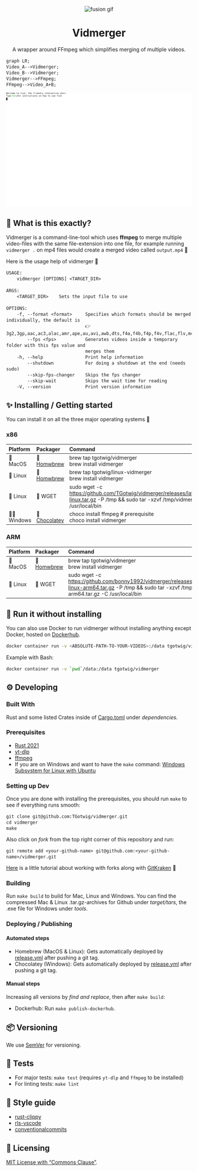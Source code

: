 <!-- https://github.com/elsewhencode/project-guidelines/blob/master/README.sample.md -->

<p align="center"><a><img src="http://www.angelfire.com/clone/saiyansforever/images/VegettoFusionHD.gif" alt="fusion gif" height="256"/></a></p>

<h1 align="center">Vidmerger</h1>
<p align="center">A wrapper around FFmpeg which simplifies merging of multiple videos.</p>

```mermaid
graph LR;
Video_A-->Vidmerger;
Video_B-->Vidmerger;
Vidmerger-->FFmpeg;
FFmpeg-->Video_A+B;
```

<p align="center"><img src="img/demo.svg" alt="fusion gif"/></p>

## 🙉 What is this exactly?

Vidmerger is a command-line-tool which uses **ffmpeg** to merge multiple video-files with the same file-extension into one file, for example running `vidmerger .` on mp4 files would create a merged video called `output.mp4` 🐣

Here is the usage help of vidmerger 🤗

```shell
USAGE:
    vidmerger [OPTIONS] <TARGET_DIR>

ARGS:
    <TARGET_DIR>    Sets the input file to use

OPTIONS:
    -f, --format <format>     Specifies which formats should be merged individually, the default is
                              👉 3g2,3gp,aac,ac3,alac,amr,ape,au,avi,awb,dts,f4a,f4b,f4p,f4v,flac,flv,m4a,m4b,m4p,m4r,m4v,mkv,mov,mp2,mp3,mp4,mpeg,mpg,oga,ogg,ogm,ogv,ogx,opus,pcm,spx,wav,webm,wma,wmv
        --fps <fps>           Generates videos inside a temporary folder with this fps value and
                              merges them
    -h, --help                Print help information
        --shutdown            For doing a shutdown at the end (needs sudo)
        --skip-fps-changer    Skips the fps changer
        --skip-wait           Skips the wait time for reading
    -V, --version             Print version information
```

## ✨ Installing / Getting started

You can install it on all the three major operating systems 🤗

### x86

| Platform  | Packager                                                                                   | Command                                                                                                                                                                   |
| :-------- | :----------------------------------------------------------------------------------------- | :------------------------------------------------------------------------------------------------------------------------------------------------------------------------ |
| 🍎 MacOS   | 🍺 [Homwbrew](https://github.com/TGotwig/homebrew-vidmerger/blob/master/vidmerger.rb)       | brew tap tgotwig/vidmerger<br>brew install vidmerger                                                                                                                      |
| 🐧 Linux   | 🍺 [Homwbrew](https://github.com/TGotwig/homebrew-linux-vidmerger/blob/master/vidmerger.rb) | brew tap tgotwig/linux-vidmerger<br>brew install vidmerger                                                                                                                |
| 🐧 Linux   | 🍺 WGET                                                                                     | sudo wget -c https://github.com/TGotwig/vidmerger/releases/latest/download/vidmerger-linux.tar.gz -P /tmp && sudo tar -xzvf /tmp/vidmerger-linux.tar.gz -C /usr/local/bin |
| 🏳️‍🌈 Windows | 🍫 [Chocolatey](https://community.chocolatey.org/packages/vidmerger)                        | choco install ffmpeg # prerequisite<br>choco install vidmerger                                                                                                            |

### ARM

| Platform | Packager                                                                             | Command                                                                                                                                                                                 |
| :------- | :----------------------------------------------------------------------------------- | :-------------------------------------------------------------------------------------------------------------------------------------------------------------------------------------- |
| 🍎 MacOS  | 🍺 [Homwbrew](https://github.com/TGotwig/homebrew-vidmerger/blob/master/vidmerger.rb) | brew tap tgotwig/vidmerger<br>brew install vidmerger                                                                                                                                    |
| 🐧 Linux  | 🍺 WGET                                                                               | sudo wget -c https://github.com/bonny1992/vidmerger/releases/latest/download/vidmerger-linux-arm64.tar.gz -P /tmp && sudo tar -xzvf /tmp/vidmerger-linux-arm64.tar.gz -C /usr/local/bin |

## 🐳 Run it without installing

You can also use Docker to run vidmerger without installing anything except Docker, hosted on [Dockerhub](https://hub.docker.com/r/tgotwig/vidmerger).

```bash
docker container run -v <ABSOLUTE-PATH-TO-YOUR-VIDEOS>:/data tgotwig/vidmerger
```

Example with Bash:

```bash
docker container run -v `pwd`/data:/data tgotwig/vidmerger
```

## ⚙️ Developing

### Built With

Rust and some listed Crates inside of [Cargo.toml](Cargo.toml) under _dependencies_.

### Prerequisites

- [Rust 2021](https://www.rust-lang.org/tools/install)
- [yt-dlp](https://github.com/yt-dlp/yt-dlp/wiki/Installation)
- [ffmpeg](https://ffmpeg.org/download.html)
- If you are on Windows and want to have the `make` command: [Windows Subsystem for Linux with Ubuntu](https://www.microsoft.com/de-de/p/ubuntu-2004-lts/9n6svws3rx71?activetab=pivot:overviewtab)

### Setting up Dev

Once you are done with installing the prerequisites, you should run `make` to see if everything runs smooth:

```shell
git clone git@github.com:TGotwig/vidmerger.git
cd vidmerger
make
```

Also click on _fork_ from the top right corner of this repository and run:

```shell
git remote add <your-github-name> git@github.com:<your-github-name>/vidmerger.git
```

[Here](https://youtu.be/j_qpzND5yAg) is a little tutorial about working with forks along with [GitKraken](https://www.gitkraken.com) 🐙

### Building

Run `make build` to build for Mac, Linux and Windows. You can find the compressed Mac & Linux .tar.gz-archives for Github under _target/tars_, the .exe file for Windows under _tools_.

### Deploying / Publishing

#### Automated steps

- Homebrew (MacOS & Linux): Gets automatically deployed by [release.yml](https://github.com/TGotwig/vidmerger/blob/master/.github/workflows/release.yml) after pushing a git tag.
- Chocolatey (Windows): Gets automatically deployed by [release.yml](https://github.com/TGotwig/vidmerger/blob/master/.github/workflows/release.yml) after pushing a git tag.

#### Manual steps

Increasing all versions by _find and replace_, then after `make build`:

- Dockerhub: Run `make publish-dockerhub`.

## 📦 Versioning

We use [SemVer](http://semver.org/) for versioning.

## 🧪 Tests

- For major tests: `make test` (requires `yt-dlp` and `ffmpeg` to be installed)
- For linting tests: `make lint`

## 🌟 Style guide

- [rust-clippy](rust-clippy)
- [rls-vscode](https://github.com/rust-lang/rls-vscode)
- [conventionalcommits](https://www.conventionalcommits.org/en/v1.0.0)

## 📜 Licensing

[MIT License with “Commons Clause”](LICENSE).
